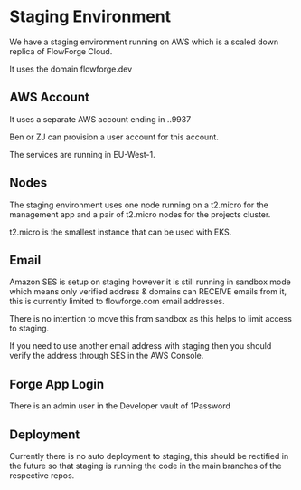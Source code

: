 # Staging Environment

We have a staging environment running on AWS which is a scaled down replica of FlowForge Cloud.

It uses the domain flowforge.dev

## AWS Account

It uses a separate AWS account ending in ..9937

Ben or ZJ can provision a user account for this account.

The services are running in EU-West-1.

## Nodes
The staging environment uses one node running on a t2.micro for the management app and a pair of t2.micro nodes for the projects cluster.

t2.micro is the smallest instance that can be used with EKS.

## Email
Amazon SES is setup on staging however it is still running in sandbox mode which means only verified address & domains can RECEIVE emails from it, this is currently limited to flowforge.com email addresses.

There is no intention to move this from sandbox as this helps to limit access to staging.

If you need to use another email address with staging then you should verify the address through SES in the AWS Console.

## Forge App Login
There is an admin user in the Developer vault of 1Password


## Deployment
Currently there is no auto deployment to staging, this should be rectified in the future so that staging is running the code in the main branches  of the respective repos.
